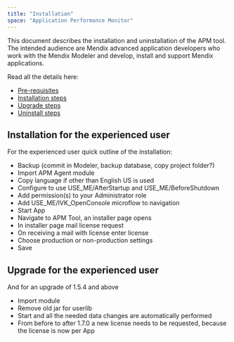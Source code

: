 ```yaml
---
title: "Installation"
space: "Application Performance Monitor"
---
```

This document describes the installation and uninstallation of the APM tool. The intended audience are Mendix advanced application developers who work with the Mendix Modeler and develop, install and support Mendix applications.

Read all the details here:

*   [Pre-requisites](pre-requisites)
*   [Installation steps](installation-steps)
*   [Upgrade steps](upgrade-steps)
*   [Uninstall steps](uninstall-steps)

## Installation for the experienced user

For the experienced user quick outline of the installation:

*   Backup (commit in Modeler, backup database, copy project folder?)
*   Import APM Agent module
*   Copy language if other than English US is used
*   Configure to use USE_ME/AfterStartup and USE_ME/BeforeShutdown
*   Add permission(s) to your Administrator role
*   Add USE_ME/IVK_OpenConsole microflow to navigation
*   Start App
*   Navigate to APM Tool, an installer page opens
*   In installer page mail license request
*   On receiving a mail with license enter license
*   Choose production or non-production settings
*   Save

## Upgrade for the experienced user

And for an upgrade of 1.5.4 and above

*   Import module
*   Remove old jar for userlib
*   Start and all the needed data changes are automatically performed
*   From before to after 1.7.0 a new license needs to be requested, because the license is now per App
